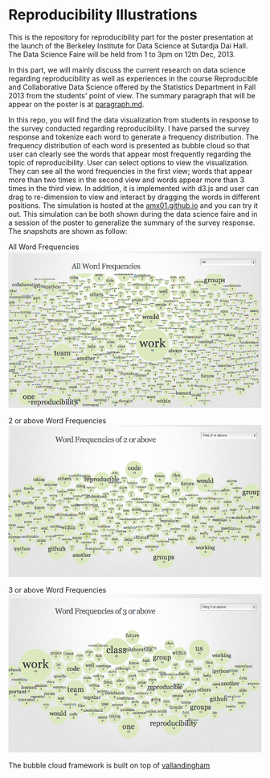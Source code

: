 Reproducibility Illustrations
====================================

This is the repository for reproducibility part for the poster presentation at the launch of the Berkeley Institute for Data Science at Sutardja Dai Hall. The Data Science Faire will be held from 1 to 3pm on 12th Dec, 2013.


In this part, we will mainly discuss the current research on data science regarding reproducibility as well as experiences in the course Reproducible and Collaborative Data Science offered by the Statistics Department in Fall 2013 from the students' point of view. The summary paragraph that will be appear on the poster is at [paragraph.md](https://github.com/amx01/Reproducibility-Poster_ILLUSTRATIONS/blob/master/paragraph.md).


In this repo, you will find the data visualization from students in response to the survey conducted regarding reproducibility. I have parsed the survey response and tokenize each word to generate a frequency distribution. The frequency distribution of each word is presented as bubble cloud so that user can clearly see the words that appear most frequently regarding the topic of reproducibility. User can select options to view the visualization. They can see all the word frequencies in the first view; words that appear more than two times in the second view and words appear more than 3 times in the third view. In addition, it is implemented with d3.js and user can drag to re-dimension to view and interact by dragging the words in different positions. The simulation is hosted at the [amx01.github.io](http://amx01.github.io/) and you can try it out. This simulation can be both shown during the data science faire and in a session of the poster to generalize the summary of the survey response. The snapshots are shown as follow:

All Word Frequencies
![fq1](https://github.com/amx01/Reproducibility-Poster_ILLUSTRATIONS/blob/master/survey/word-fq1.jpg?raw=true)



2 or above Word Frequencies
![fq2](https://github.com/amx01/Reproducibility-Poster_ILLUSTRATIONS/blob/master/survey/word-fq2.jpg?raw=true)


3 or above Word Frequencies
![fq3](https://github.com/amx01/Reproducibility-Poster_ILLUSTRATIONS/blob/master/survey/word-fq3.jpg?raw=true)

The bubble cloud framework is built on top of [vallandingham](http://vallandingham.me/building_a_bubble_cloud.html)

